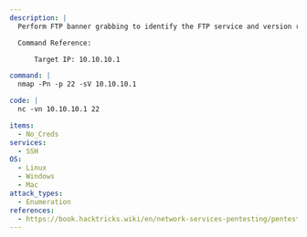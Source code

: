 ```yaml
---
description: |
  Perform FTP banner grabbing to identify the FTP service and version running on a target system. The provided commands use tools like Nmap, Netcat, and OpenSSL to connect to the FTP port, retrieve the service banner, and gather valuable information for enumeration and assessment. This technique helps in fingerprinting the FTP server and discovering potential vulnerabilities.

  Command Reference:

      Target IP: 10.10.10.1

command: |
  nmap -Pn -p 22 -sV 10.10.10.1

code: |
  nc -vn 10.10.10.1 22

items:
  - No_Creds
services:
  - SSH
OS:
  - Linux
  - Windows
  - Mac
attack_types:
  - Enumeration
references:
  - https://book.hacktricks.wiki/en/network-services-pentesting/pentesting-ssh.html
---
```

